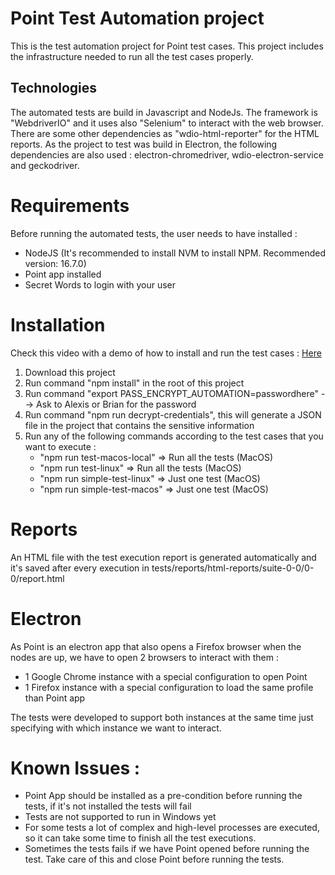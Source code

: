 # Point Test Automation project

This is the test automation project for Point test cases. This project includes the infrastructure needed to run
all the test cases properly.

## Technologies
The automated tests are build in Javascript and NodeJs. The framework is "WebdriverIO" and it uses also "Selenium"
to interact with the web browser.
There are some other dependencies as "wdio-html-reporter" for the HTML reports.
As the project to test was build in Electron, the following dependencies are also used : electron-chromedriver, wdio-electron-service and geckodriver.

# Requirements

Before running the automated tests, the user needs to have installed :

- NodeJS (It's recommended to install NVM to install NPM. Recommended version: 16.7.0)
- Point app installed
- Secret Words to login with your user

# Installation

Check this video with a demo of how to install and run the test cases : [Here](installation.mp4)

1. Download this project
2. Run command "npm install" in the root of this project
3. Run command "export PASS_ENCRYPT_AUTOMATION=passwordhere" --> Ask to Alexis or Brian for the password
4. Run command "npm run decrypt-credentials", this will generate a JSON file in the project that contains the sensitive information
5. Run any of the following commands according to the test cases that you want to execute : 
   * "npm run test-macos-local" => Run all the tests (MacOS)
   * "npm run test-linux" => Run all the tests (MacOS)
   * "npm run simple-test-linux" => Just one test (MacOS)
   * "npm run simple-test-macos" => Just one test (MacOS)


# Reports

An HTML file with the test execution report is generated automatically and it's saved after every execution in tests/reports/html-reports/suite-0-0/0-0/report.html

# Electron

As Point is an electron app that also opens a Firefox browser when the nodes are up, we have to open 2 browsers to interact with them : 

- 1 Google Chrome instance with a special configuration to open Point
- 1 Firefox instance with a special configuration to load the same profile than Point app

The tests were developed to support both instances at the same time just specifying with which instance we want to interact.

# Known Issues : 

- Point App should be installed as a pre-condition before running the tests, if it's not installed the tests will fail
- Tests are not supported to run in Windows yet
- For some tests a lot of complex and high-level processes are executed, so it can take some time to finish all the test executions.
- Sometimes the tests fails if we have Point opened before running the test. Take care of this and close Point before running the tests.

